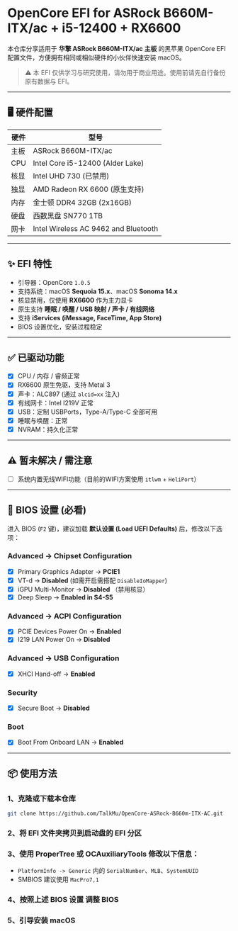 # OpenCore EFI for ASRock B660M-ITX/ac + i5-12400 + RX6600

本仓库分享适用于 **华擎 ASRock B660M-ITX/ac 主板** 的黑苹果 OpenCore EFI 配置文件，方便拥有相同或相似硬件的小伙伴快速安装 macOS。

> ⚠️ 本 EFI 仅供学习与研究使用，请勿用于商业用途。使用前请先自行备份原有数据与 EFI。

---

## 🖥️ 硬件配置

| 硬件 | 型号                                   |
|------|--------------------------------------|
| 主板 | ASRock B660M-ITX/ac                  |
| CPU  | Intel Core i5-12400 (Alder Lake)     |
| 核显 | Intel UHD 730 (已禁用)                  |
| 独显 | AMD Radeon RX 6600 (原生支持)            |
| 内存 | 金士顿 DDR4 32GB (2x16GB)               |
| 硬盘 | 西数黑盘 SN770 1TB                       |
| 网卡 | Intel Wireless AC 9462 and Bluetooth |

---

## ✨ EFI 特性

- 引导器：OpenCore `1.0.5`
- 支持系统：macOS **Sequoia 15.x**、macOS **Sonoma 14.x**
- 核显禁用，仅使用 **RX6600** 作为主力显卡
- 原生支持 **睡眠 / 唤醒 / USB 映射 / 声卡 / 有线网络**
- 支持 **iServices (iMessage, FaceTime, App Store)**
- BIOS 设置优化，安装过程稳定

---

## ✅ 已驱动功能

- [x] CPU / 内存 / 睿频正常
- [x] RX6600 原生免驱，支持 Metal 3
- [x] 声卡：ALC897 (通过 `alcid=xx` 注入)
- [x] 有线网卡：Intel I219V 正常
- [x] USB：定制 USBPorts，Type-A/Type-C 全部可用
- [x] 睡眠与唤醒：正常
- [x] NVRAM：持久化正常

---

## ⚠️ 暂未解决 / 需注意
- [ ] 系统内置无线WIFI功能（目前的WIFI方案使用 `itlwm` + `HeliPort`）

---

## 🔧 BIOS 设置 (必看)

进入 BIOS (`F2` 键)，建议加载 **默认设置 (Load UEFI Defaults)** 后，修改以下选项：

### Advanced → Chipset Configuration
- [x] Primary Graphics Adapter → **PCIE1**
- [x] VT-d → **Disabled** (如需开启需搭配 `DisableIoMapper`)
- [x] iGPU Multi-Monitor → **Disabled** （禁用核显）
- [x] Deep Sleep → **Enabled in S4-S5**

### Advanced → ACPI Configuration
- [x] PCIE Devices Power On → **Enabled**
- [x] I219 LAN Power On → **Disabled**

### Advanced → USB Configuration
- [x] XHCI Hand-off → **Enabled**

### Security
- [x] Secure Boot → **Disabled**

### Boot
- [x] Boot From Onboard LAN → **Enabled**

---

## 📦 使用方法

### 1、克隆或下载本仓库
```bash
git clone https://github.com/TalkMu/OpenCore-ASRock-B660m-ITX-AC.git
```

### 2、将 **EFI** 文件夹拷贝到启动盘的 **EFI** 分区

### 3、使用 **ProperTree** 或 **OCAuxiliaryTools** 修改以下信息：
- `PlatformInfo -> Generic` 内的 `SerialNumber`、`MLB`、`SystemUUID`
- SMBIOS 建议使用 `MacPro7,1`

### 4、按照上述 **BIOS 设置** 调整 **BIOS**

### 5、引导安装 **macOS**